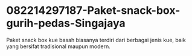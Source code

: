 # 082214297187-Paket-snack-box-gurih-pedas-Singajaya
Paket snack box kue basah biasanya terdiri dari berbagai jenis kue, baik yang bersifat tradisional maupun modern.
